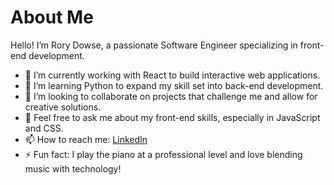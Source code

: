# About Me

Hello! I’m Rory Dowse, a passionate Software Engineer specializing in front-end development.

- 🔭 I’m currently working with React to build interactive web applications.
- 🌱 I’m learning Python to expand my skill set into back-end development.
- 👯 I’m looking to collaborate on projects that challenge me and allow for creative solutions.
- 💬 Feel free to ask me about my front-end skills, especially in JavaScript and CSS.
- 📫 How to reach me: [LinkedIn](https://www.linkedin.com/in/rorydowse/)
- ⚡ Fun fact: I play the piano at a professional level and love blending music with technology!

